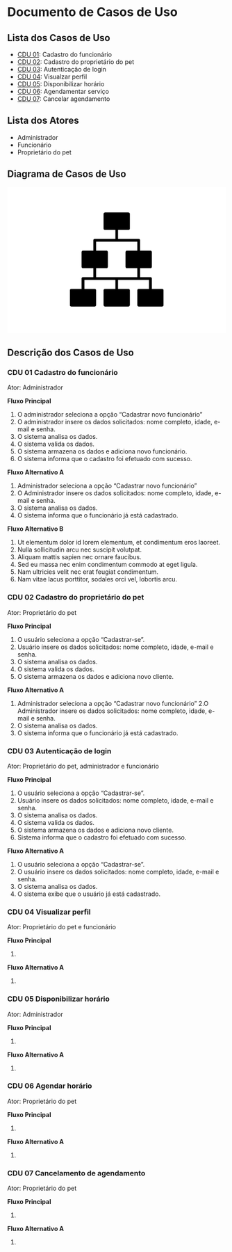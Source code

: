 # Documento de Casos de Uso

## Lista dos Casos de Uso

 - [CDU 01](#CDU-01): Cadastro do funcionário
 - [CDU 02](#CDU-02): Cadastro do proprietário do pet
 - [CDU 03](#CDU-03): Autenticação de login 
 - [CDU 04](#CDU-04): Visualzar perfil
 - [CDU 05](#CDU-05): Disponibilizar horário
 - [CDU 06](#CDU-06): Agendamentar serviço
 - [CDU 07](#CDU-07): Cancelar agendamento

## Lista dos Atores
 
 - Administrador
 - Funcionário
 - Proprietário do pet

## Diagrama de Casos de Uso

![Diagrama de Casos de Uso](diagrama-exemplo.png)

## Descrição dos Casos de Uso

### CDU 01 Cadastro do funcionário

Ator: Administrador


**Fluxo Principal**

1. O administrador seleciona a opção “Cadastrar novo funcionário” 
2. O administrador insere os dados solicitados: nome completo, idade, e-mail e senha.
3. O sistema analisa os dados. 
4. O sistema valida os dados. 
5. O sistema armazena os dados e adiciona novo funcionário. 
6. O sistema informa que o cadastro foi efetuado com sucesso. 


**Fluxo Alternativo A**

  1. Administrador seleciona a opção “Cadastrar novo funcionário” 
  2. O Administrador insere os dados solicitados: nome completo, idade, e-mail e senha.
  3. O sistema analisa os dados. 
  4. O sistema informa que o funcionário já está cadastrado. 


**Fluxo Alternativo B**

1. Ut elementum dolor id lorem elementum, et condimentum eros laoreet.
2. Nulla sollicitudin arcu nec suscipit volutpat.
3. Aliquam mattis sapien nec ornare faucibus.
4. Sed eu massa nec enim condimentum commodo at eget ligula.
5. Nam ultricies velit nec erat feugiat condimentum.
6. Nam vitae lacus porttitor, sodales orci vel, lobortis arcu.


### CDU 02 Cadastro do proprietário do pet

Ator: Proprietário do pet

**Fluxo Principal**

1. O usuário seleciona a opção “Cadastrar-se”. 
2. Usuário insere os dados solicitados: nome completo, idade, e-mail e senha. 
3. O sistema analisa os dados. 
4. O sistema valida os dados. 
5. O sistema armazena os dados e adiciona novo cliente. 


**Fluxo Alternativo A**

  1. Administrador seleciona a opção “Cadastrar novo funcionário” 
  2.O Administrador insere os dados solicitados: nome completo, idade, e-mail e senha.
  3. O sistema analisa os dados. 
  4. O sistema informa que o funcionário já está cadastrado. 



### CDU 03 Autenticação de login

Ator: Proprietário do pet, administrador e funcionário

**Fluxo Principal**

1. O usuário seleciona a opção “Cadastrar-se”. 
2. Usuário insere os dados solicitados: nome completo, idade, e-mail e senha. 
3. O sistema analisa os dados. 
4. O sistema valida os dados. 
5. O sistema armazena os dados e adiciona novo cliente. 
6. Sistema informa que o cadastro foi efetuado com sucesso. 

**Fluxo Alternativo A**

   1. O usuário seleciona a opção “Cadastrar-se”.
   2. O usuário insere os dados solicitados: nome completo, idade, e-mail e senha.
   3. O sistema analisa os dados. 
   4. O sistema exibe que o usuário já está cadastrado.
   
  
 
 ### CDU 04 Visualizar perfil

Ator: Proprietário do pet e funcionário

**Fluxo Principal**

1. 
**Fluxo Alternativo A**

   1.
   
   
 ### CDU 05 Disponibilizar horário

Ator: Administrador

**Fluxo Principal**

1.

**Fluxo Alternativo A**

   1.
   
   
 ### CDU 06 Agendar horário

Ator: Proprietário do pet

**Fluxo Principal**

 1.

**Fluxo Alternativo A**

   1.
   
   
 ### CDU 07 Cancelamento de agendamento

Ator: Proprietário do pet

**Fluxo Principal**

 1.
**Fluxo Alternativo A**

   1.  




